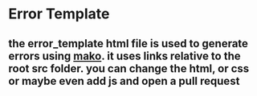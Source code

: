 # Error Template

## the error_template html file is used to generate errors using [mako](https://www.makotemplates.org). it uses links relative to the root src folder. you can change the html, or css or maybe even add js and open a pull request
